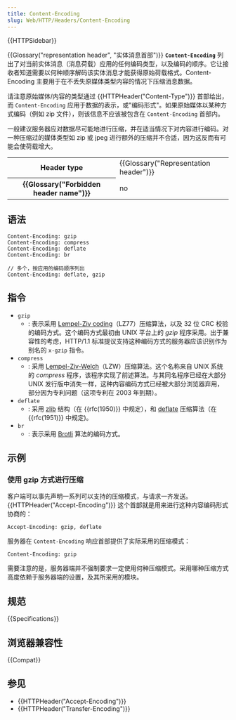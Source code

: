 ```yaml
---
title: Content-Encoding
slug: Web/HTTP/Headers/Content-Encoding
---
```


{{HTTPSidebar}}

{{Glossary("representation header", "实体消息首部")}} **`Content-Encoding`** 列出了对当前实体消息（消息荷载）应用的任何编码类型，以及编码的顺序。它让接收者知道需要以何种顺序解码该实体消息才能获得原始荷载格式。Content-Encoding 主要用于在不丢失原媒体类型内容的情况下压缩消息数据。

请注意原始媒体/内容的类型通过 {{HTTPHeader("Content-Type")}} 首部给出，而 `Content-Encoding` 应用于数据的表示，或"编码形式"。如果原始媒体以某种方式编码（例如 zip 文件），则该信息不应该被包含在 `Content-Encoding` 首部内。

一般建议服务器应对数据尽可能地进行压缩，并在适当情况下对内容进行编码。对一种压缩过的媒体类型如 zip 或 jpeg 进行额外的压缩并不合适，因为这反而有可能会使荷载增大。

<table class="properties">
 <tbody>
  <tr>
   <th scope="row">Header type</th>
   <td>{{Glossary("Representation header")}}</td>
  </tr>
  <tr>
   <th scope="row">{{Glossary("Forbidden header name")}}</th>
   <td>no</td>
  </tr>
 </tbody>
</table>

## 语法

```
Content-Encoding: gzip
Content-Encoding: compress
Content-Encoding: deflate
Content-Encoding: br

// 多个，按应用的编码顺序列出
Content-Encoding: deflate, gzip
```

## 指令

- `gzip`
  - : 表示采用 [Lempel-Ziv coding](https://zh.wikipedia.org/wiki/LZ77与LZ78#LZ77)（LZ77）压缩算法，以及 32 位 CRC 校验的编码方式。这个编码方式最初由 UNIX 平台上的 _gzip_ 程序采用。出于兼容性的考虑，HTTP/1.1 标准提议支持这种编码方式的服务器应该识别作为别名的 `x-gzip` 指令。
- `compress`
  - : 采用 [Lempel-Ziv-Welch](https://zh.wikipedia.org/wiki/LZW)（LZW）压缩算法。这个名称来自 UNIX 系统的 _compress_ 程序，该程序实现了前述算法。与其同名程序已经在大部分 UNIX 发行版中消失一样，这种内容编码方式已经被大部分浏览器弃用，部分因为专利问题（这项专利在 2003 年到期）。
- `deflate`
  - : 采用 [zlib](https://zh.wikipedia.org/wiki/zlib) 结构（在 {{rfc(1950)}} 中规定），和 [deflate](https://zh.wikipedia.org/wiki/DEFLATE) 压缩算法（在 {{rfc(1951)}} 中规定)。
- `br`
  - : 表示采用 [Brotli](https://zh.wikipedia.org/wiki/Brotli) 算法的编码方式。

## 示例

### 使用 gzip 方式进行压缩

客户端可以事先声明一系列可以支持的压缩模式，与请求一齐发送。{{HTTPHeader("Accept-Encoding")}} 这个首部就是用来进行这种内容编码形式协商的：

```
Accept-Encoding: gzip, deflate
```

服务器在 `Content-Encoding` 响应首部提供了实际采用的压缩模式：

```
Content-Encoding: gzip
```

需要注意的是，服务器端并不强制要求一定使用何种压缩模式。采用哪种压缩方式高度依赖于服务器端的设置，及其所采用的模块。

## 规范

{{Specifications}}

## 浏览器兼容性

{{Compat}}

## 参见

- {{HTTPHeader("Accept-Encoding")}}
- {{HTTPHeader("Transfer-Encoding")}}
